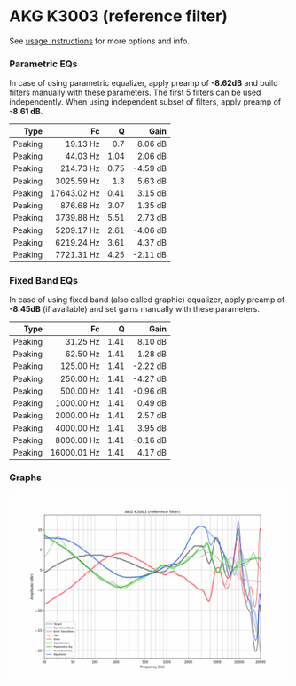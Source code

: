 # AKG K3003 (reference filter)
See [usage instructions](https://github.com/jaakkopasanen/AutoEq#usage) for more options and info.

### Parametric EQs
In case of using parametric equalizer, apply preamp of **-8.62dB** and build filters manually
with these parameters. The first 5 filters can be used independently.
When using independent subset of filters, apply preamp of **-8.61 dB**.

| Type    | Fc          |    Q | Gain     |
|--------:|------------:|-----:|---------:|
| Peaking | 19.13 Hz    | 0.7  | 8.06 dB  |
| Peaking | 44.03 Hz    | 1.04 | 2.06 dB  |
| Peaking | 214.73 Hz   | 0.75 | -4.59 dB |
| Peaking | 3025.59 Hz  | 1.3  | 5.63 dB  |
| Peaking | 17643.02 Hz | 0.41 | 3.15 dB  |
| Peaking | 876.68 Hz   | 3.07 | 1.35 dB  |
| Peaking | 3739.88 Hz  | 5.51 | 2.73 dB  |
| Peaking | 5209.17 Hz  | 2.61 | -4.06 dB |
| Peaking | 6219.24 Hz  | 3.61 | 4.37 dB  |
| Peaking | 7721.31 Hz  | 4.25 | -2.11 dB |

### Fixed Band EQs
In case of using fixed band (also called graphic) equalizer, apply preamp of **-8.45dB**
(if available) and set gains manually with these parameters.

| Type    | Fc          |    Q | Gain     |
|--------:|------------:|-----:|---------:|
| Peaking | 31.25 Hz    | 1.41 | 8.10 dB  |
| Peaking | 62.50 Hz    | 1.41 | 1.28 dB  |
| Peaking | 125.00 Hz   | 1.41 | -2.22 dB |
| Peaking | 250.00 Hz   | 1.41 | -4.27 dB |
| Peaking | 500.00 Hz   | 1.41 | -0.96 dB |
| Peaking | 1000.00 Hz  | 1.41 | 0.49 dB  |
| Peaking | 2000.00 Hz  | 1.41 | 2.57 dB  |
| Peaking | 4000.00 Hz  | 1.41 | 3.95 dB  |
| Peaking | 8000.00 Hz  | 1.41 | -0.16 dB |
| Peaking | 16000.01 Hz | 1.41 | 4.17 dB  |

### Graphs
![](./AKG%20K3003%20(reference%20filter).png)